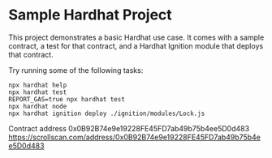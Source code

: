 # Sample Hardhat Project

This project demonstrates a basic Hardhat use case. It comes with a sample contract, a test for that contract, and a Hardhat Ignition module that deploys that contract.

Try running some of the following tasks:

```shell
npx hardhat help
npx hardhat test
REPORT_GAS=true npx hardhat test
npx hardhat node
npx hardhat ignition deploy ./ignition/modules/Lock.js
```


Contract address 0x0B92B74e9e19228FE45FD7ab49b75b4ee5D0d483
https://scrollscan.com/address/0x0B92B74e9e19228FE45FD7ab49b75b4ee5D0d483
